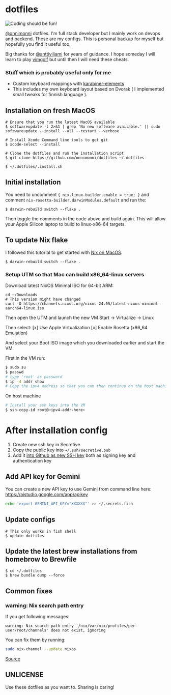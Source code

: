 # dotfiles
![Coding should be fun!](https://media.giphy.com/media/ytwDCq9aT3cgEyyYVO/giphy-tumblr.gif "Coding should be fun!")

[@onnimonni](https://github.com/onnimonni) dotfiles. I'm full stack developer but I mainly work on devops and backend. These are my configs. This is personal backup for myself but hopefully you find it useful too.

Big thanks for [@anttiviljami](https://github.com/anttiviljami) for years of guidance.
I hope someday I will learn to play [vimgolf](http://www.vimgolf.com/) but until then I will need these cheats.

### Stuff which is probably useful only for me
- Custom keyboard mappings with [karabiner-elements](https://karabiner-elements.pqrs.org)
- This includes my own keyboard layout based on Dvorak ( I implemented small tweaks for finnish language ).

## Installation on fresh MacOS
```
# Ensure that you run the latest MacOS available
$ softwareupdate -l 2>&1 | grep 'No new software available.' || sudo softwareupdate --install --all --restart --verbose

# Install Xcode Command line tools to get git
$ xcode-select --install

# Clone the dotfiles and run the installation script
$ git clone https://github.com/onnimonni/dotfiles ~/.dotfiles

$ ~/.dotfiles/.install.sh
```

## Initial installation
You need to uncomment `{ nix.linux-builder.enable = true; }` and comment `nix-rosetta-builder.darwinModules.default` and run the:
```
$ darwin-rebuild switch --flake .
```

Then toggle the comments in the code above and build again. This will allow your Apple Silicon laptop to build to linux-x86-64 targets.

## To update Nix flake
I followed this tutorial to get started with [Nix on MacOS](https://nixcademy.com/posts/nix-on-macos/).
```
$ darwin-rebuild switch --flake .
```

### Setup UTM so that Mac can build x86_64-linux servers
Download latest NixOS Minimal ISO for 64-bit ARM:
```
cd ~/Downloads
# This version might have changed
curl -O https://channels.nixos.org/nixos-24.05/latest-nixos-minimal-aarch64-linux.iso
```
Then open the UTM and launch the new VM
Start -> Virtualize -> Linux

Then select:
[x] Use Apple Virtualization
[x] Enable Rosetta (x86_64 Emulation)

And select your Boot ISO image which you downloaded earlier and start the VM.

First in the VM run:
```sh
$ sudo su
$ passwd
# type 'root' as password
$ ip -4 addr show
# Copy the ipv4 address so that you can then continue on the host machine terminal
```
On host machine
```sh
# Install your ssh keys into the VM
$ ssh-copy-id root@<ipv4-addr-here>
```

# After installation config
1. Create new ssh key in Secretive
2. Copy the public key into `~/.ssh/secretive.pub`
3. Add it [into Github as new SSH key](https://github.com/settings/ssh/new) both as signing key and authentication key

## Add API key for Gemini
You can create a new API key to use Gemini from command line here: https://aistudio.google.com/app/apikey

```sh
echo 'export GEMINI_API_KEY="XXXXXX"' >> ~/.secrets.fish
```

## Update configs
```
# This only works in fish shell
$ update-dotfiles
```

## Update the latest brew installations from homebrow to Brewfile
```
$ cd ~/.dotfiles
$ brew bundle dump --force
```

## Common fixes
### warning: Nix search path entry
If you get following messages:
```
warning: Nix search path entry '/nix/var/nix/profiles/per-user/root/channels' does not exist, ignoring
```

You can fix them by running:
```sh
sudo nix-channel --update nixos
```

[Source](https://github.com/NixOS/nix/issues/2982#issuecomment-997983067)

## UNLICENSE
Use these dotfiles as you want to. Sharing is caring!
